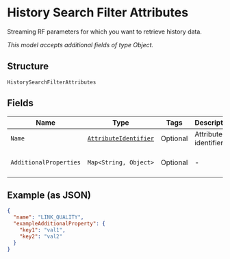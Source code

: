 
# History Search Filter Attributes

Streaming RF parameters for which you want to retrieve history data.

*This model accepts additional fields of type Object.*

## Structure

`HistorySearchFilterAttributes`

## Fields

| Name | Type | Tags | Description | Getter | Setter |
|  --- | --- | --- | --- | --- | --- |
| `Name` | [`AttributeIdentifier`](../../doc/models/attribute-identifier.md) | Optional | Attribute identifier. | AttributeIdentifier getName() | setName(AttributeIdentifier name) |
| `AdditionalProperties` | `Map<String, Object>` | Optional | - | Object getAdditionalProperty(String key) | additionalProperty(String key, Object value) |

## Example (as JSON)

```json
{
  "name": "LINK_QUALITY",
  "exampleAdditionalProperty": {
    "key1": "val1",
    "key2": "val2"
  }
}
```

